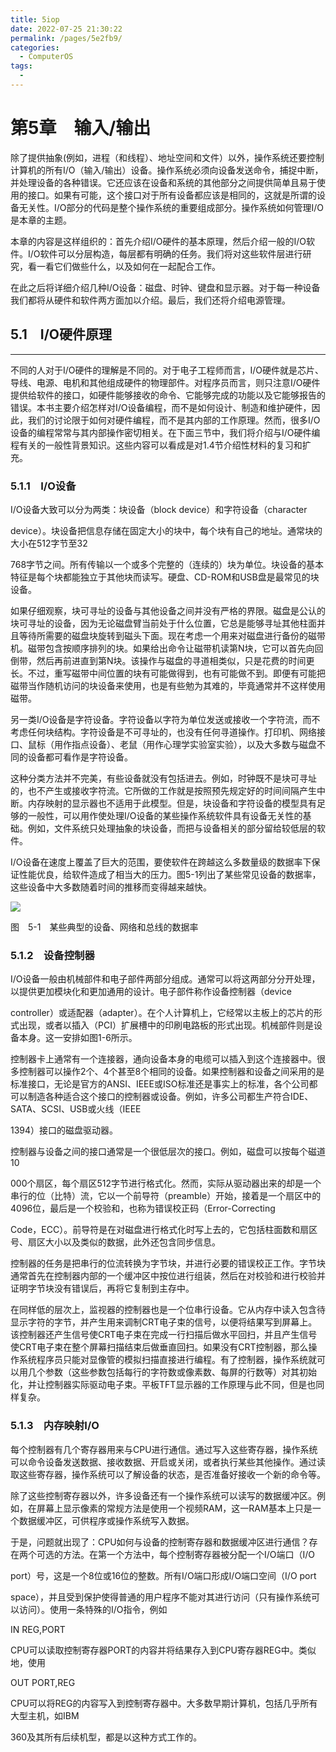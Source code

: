 ```yaml
---
title: 5iop
date: 2022-07-25 21:30:22
permalink: /pages/5e2fb9/
categories:
  - ComputerOS
tags:
  - 
---
```

# 第5章　输入/输出

除了提供抽象(例如，进程（和线程）、地址空间和文件）以外，操作系统还要控制计算机的所有I/O（输入/输出）设备。操作系统必须向设备发送命令，捕捉中断，并处理设备的各种错误。它还应该在设备和系统的其他部分之间提供简单且易于使用的接口。如果有可能，这个接口对于所有设备都应该是相同的，这就是所谓的设备无关性。I/O部分的代码是整个操作系统的重要组成部分。操作系统如何管理I/O是本章的主题。

本章的内容是这样组织的：首先介绍I/O硬件的基本原理，然后介绍一般的I/O软件。I/O软件可以分层构造，每层都有明确的任务。我们将对这些软件层进行研究，看一看它们做些什么，以及如何在一起配合工作。

在此之后将详细介绍几种I/O设备：磁盘、时钟、键盘和显示器。对于每一种设备我们都将从硬件和软件两方面加以介绍。最后，我们还将介绍电源管理。

## 5.1　I/O硬件原理

---

不同的人对于I/O硬件的理解是不同的。对于电子工程师而言，I/O硬件就是芯片、导线、电源、电机和其他组成硬件的物理部件。对程序员而言，则只注意I/O硬件提供给软件的接口，如硬件能够接收的命令、它能够完成的功能以及它能够报告的错误。本书主要介绍怎样对I/O设备编程，而不是如何设计、制造和维护硬件，因此，我们的讨论限于如何对硬件编程，而不是其内部的工作原理。然而，很多I/O设备的编程常常与其内部操作密切相关。在下面三节中，我们将介绍与I/O硬件编程有关的一般性背景知识。这些内容可以看成是对1.4节介绍性材料的复习和扩充。

### 5.1.1　I/O设备

I/O设备大致可以分为两类：块设备（block device）和字符设备（character

device）。块设备把信息存储在固定大小的块中，每个块有自己的地址。通常块的大小在512字节至32

768字节之间。所有传输以一个或多个完整的（连续的）块为单位。块设备的基本特征是每个块都能独立于其他块而读写。硬盘、CD-ROM和USB盘是最常见的块设备。

如果仔细观察，块可寻址的设备与其他设备之间并没有严格的界限。磁盘是公认的块可寻址的设备，因为无论磁盘臂当前处于什么位置，它总是能够寻址其他柱面并且等待所需要的磁盘块旋转到磁头下面。现在考虑一个用来对磁盘进行备份的磁带机。磁带包含按顺序排列的块。如果给出命令让磁带机读第N块，它可以首先向回倒带，然后再前进直到第N块。该操作与磁盘的寻道相类似，只是花费的时间更长。不过，重写磁带中间位置的块有可能做得到，也有可能做不到。即便有可能把磁带当作随机访问的块设备来使用，也是有些勉为其难的，毕竟通常并不这样使用磁带。

另一类I/O设备是字符设备。字符设备以字符为单位发送或接收一个字符流，而不考虑任何块结构。字符设备是不可寻址的，也没有任何寻道操作。打印机、网络接口、鼠标（用作指点设备）、老鼠（用作心理学实验室实验），以及大多数与磁盘不同的设备都可看作是字符设备。

这种分类方法并不完美，有些设备就没有包括进去。例如，时钟既不是块可寻址的，也不产生或接收字符流。它所做的工作就是按照预先规定好的时间间隔产生中断。内存映射的显示器也不适用于此模型。但是，块设备和字符设备的模型具有足够的一般性，可以用作使处理I/O设备的某些操作系统软件具有设备无关性的基础。例如，文件系统只处理抽象的块设备，而把与设备相关的部分留给较低层的软件。

I/O设备在速度上覆盖了巨大的范围，要使软件在跨越这么多数量级的数据率下保证性能优良，给软件造成了相当大的压力。图5-1列出了某些常见设备的数据率，这些设备中大多数随着时间的推移而变得越来越快。

![](assets/Image00165-20210822112059-lsfhw3m.jpeg)

图　5-1　某些典型的设备、网络和总线的数据率

### 5.1.2　设备控制器

I/O设备一般由机械部件和电子部件两部分组成。通常可以将这两部分分开处理，以提供更加模块化和更加通用的设计。电子部件称作设备控制器（device

controller）或适配器（adapter）。在个人计算机上，它经常以主板上的芯片的形式出现，或者以插入（PCI）扩展槽中的印刷电路板的形式出现。机械部件则是设备本身。这一安排如图1-6所示。

控制器卡上通常有一个连接器，通向设备本身的电缆可以插入到这个连接器中。很多控制器可以操作2个、4个甚至8个相同的设备。如果控制器和设备之间采用的是标准接口，无论是官方的ANSI、IEEE或ISO标准还是事实上的标准，各个公司都可以制造各种适合这个接口的控制器或设备。例如，许多公司都生产符合IDE、SATA、SCSI、USB或火线（IEEE

1394）接口的磁盘驱动器。

控制器与设备之间的接口通常是一个很低层次的接口。例如，磁盘可以按每个磁道10

000个扇区，每个扇区512字节进行格式化。然而，实际从驱动器出来的却是一个串行的位（比特）流，它以一个前导符（preamble）开始，接着是一个扇区中的4096位，最后是一个校验和，也称为错误校正码（Error-Correcting

Code，ECC）。前导符是在对磁盘进行格式化时写上去的，它包括柱面数和扇区号、扇区大小以及类似的数据，此外还包含同步信息。

控制器的任务是把串行的位流转换为字节块，并进行必要的错误校正工作。字节块通常首先在控制器内部的一个缓冲区中按位进行组装，然后在对校验和进行校验并证明字节块没有错误后，再将它复制到主存中。

在同样低的层次上，监视器的控制器也是一个位串行设备。它从内存中读入包含待显示字符的字节，并产生用来调制CRT电子束的信号，以便将结果写到屏幕上。该控制器还产生信号使CRT电子束在完成一行扫描后做水平回扫，并且产生信号使CRT电子束在整个屏幕扫描结束后做垂直回扫。如果没有CRT控制器，那么操作系统程序员只能对显像管的模拟扫描直接进行编程。有了控制器，操作系统就可以用几个参数（这些参数包括每行的字符数或像素数、每屏的行数等）对其初始化，并让控制器实际驱动电子束。平板TFT显示器的工作原理与此不同，但是也同样复杂。

### 5.1.3　内存映射I/O

每个控制器有几个寄存器用来与CPU进行通信。通过写入这些寄存器，操作系统可以命令设备发送数据、接收数据、开启或关闭，或者执行某些其他操作。通过读取这些寄存器，操作系统可以了解设备的状态，是否准备好接收一个新的命令等。

除了这些控制寄存器以外，许多设备还有一个操作系统可以读写的数据缓冲区。例如，在屏幕上显示像素的常规方法是使用一个视频RAM，这一RAM基本上只是一个数据缓冲区，可供程序或操作系统写入数据。

于是，问题就出现了：CPU如何与设备的控制寄存器和数据缓冲区进行通信？存在两个可选的方法。在第一个方法中，每个控制寄存器被分配一个I/O端口（I/O

port）号，这是一个8位或16位的整数。所有I/O端口形成I/O端口空间（I/O port

space），并且受到保护使得普通的用户程序不能对其进行访问（只有操作系统可以访问）。使用一条特殊的I/O指令，例如

IN REG,PORT

CPU可以读取控制寄存器PORT的内容并将结果存入到CPU寄存器REG中。类似地，使用

OUT PORT,REG

CPU可以将REG的内容写入到控制寄存器中。大多数早期计算机，包括几乎所有大型主机，如IBM

360及其所有后续机型，都是以这种方式工作的。